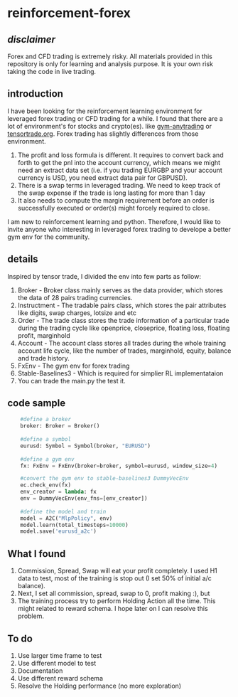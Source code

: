 # reinforcement-forex
## *disclaimer*
Forex and CFD trading is extremely risky. All materials provided in this repository is only for learning and analysis purpose. It is your own risk taking the code in live trading.

## introduction
I have been looking for the reinforcement learning environment for leveraged forex trading or CFD trading for a while. I found that there are a lot of environment's for stocks and crypto(es). 
like [gym-anytrading](https://github.com/AminHP/gym-anytrading) or [tensortrade.org](https://github.com/tensortrade-org/tensortrade). Forex trading has slightly differences from those environment.


1. The profit and loss formula is different. It requires to convert back and forth to get the pnl into the account currency, which means we might need an extract data set (i.e. if you trading EURGBP and your account currency is USD, you need extract data pair for GBPUSD).
2. There is a swap terms in leveraged trading. We need to keep track of the swap expense if the trade is long lasting for more than 1 day
3. It also needs to compute the margin requirement before an order is successfully executed or order(s) might forcely required to close.

I am new to reinforcement learning and python. Therefore, I would like to invite anyone who interesting in leveraged forex trading to develope a better gym env for the community.

## details
Inspired by tensor trade, I divided the env into few parts as follow:
1. Broker - Broker class mainly serves as the data provider, which stores the data of 28 pairs trading currencies.
2. Instructment - The tradable pairs class, which stores the pair attributes like digits, swap charges, lotsize and etc
3. Order - The trade class stores the trade information of a particular trade during the trading cycle like openprice, closeprice, floating loss, floating profit, marginhold
4. Account - The account class stores all trades during the whole training account life cycle, like the number of trades, marginhold, equity, balance and trade history.
5. FxEnv - The gym env for forex trading
6. Stable-Baselines3 - Which is required for simplier RL implementataion
7. You can trade the main.py the test it.

## code sample
```python
    #define a broker
    broker: Broker = Broker()
    
    #define a symbol
    eurusd: Symbol = Symbol(broker, "EURUSD")
    
    #define a gym env
    fx: FxEnv = FxEnv(broker=broker, symbol=eurusd, window_size=4)

    #convert the gym env to stable-baselines3 DummyVecEnv
    ec.check_env(fx)
    env_creator = lambda: fx
    env = DummyVecEnv(env_fns=[env_creator])
    
    #define the model and train
    model = A2C("MlpPolicy", env)
    model.learn(total_timesteps=10000)
    model.save('eurusd_a2c')
```

## What I found
1.  Commission, Spread, Swap will eat your profit completely. I used H1 data to test, most of the training is stop out (I set 50% of initial a/c balance). 
2.  Next, I set all commission, spread, swap to 0, profit making :), but
3.  The training process try to perform Holding Action all the time. This might related to reward schema. I hope later on I can resolve this problem. 

## To do
1.  Use larger time frame to test
2.  Use different model to test
3.  Documentation
4.  Use different reward schema
5.  Resolve the Holding performance (no more exploration)
